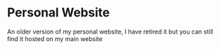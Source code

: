 # Personal Website

An older version of my personal website, I have retired it but you can still find it hosted on my main website

